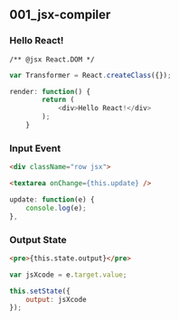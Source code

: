 ## 001_jsx-compiler

### Hello React!

`/** @jsx React.DOM */`

```javascript
var Transformer = React.createClass({});
```

```javascript
render: function() {
        return (
            <div>Hello React!</div>
        );
    }
```

### Input Event

```html
<div className="row jsx">
```

```html
<textarea onChange={this.update} />
```

```javascript
update: function(e) {
    console.log(e);
},
```

### Output State

```html
<pre>{this.state.output}</pre>
```

```javascript
var jsXcode = e.target.value;
```

```javascript
this.setState({
    output: jsXcode
});
```